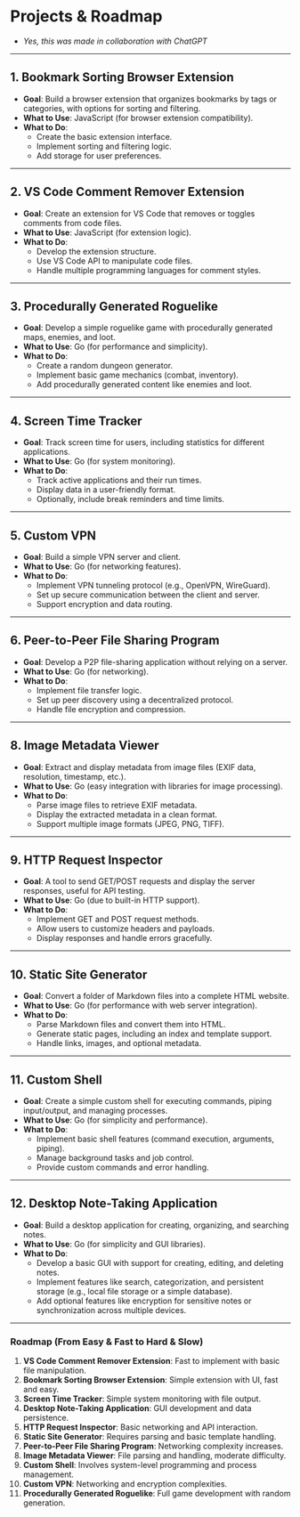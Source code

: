 # **Projects & Roadmap**

- *Yes, this was made in collaboration with ChatGPT*

---

## **1. Bookmark Sorting Browser Extension**  

- **Goal**: Build a browser extension that organizes bookmarks by tags or categories, with options for sorting and filtering.  
- **What to Use**: JavaScript (for browser extension compatibility).  
- **What to Do**:  
  - Create the basic extension interface.  
  - Implement sorting and filtering logic.  
  - Add storage for user preferences.

---

## **2. VS Code Comment Remover Extension**  

- **Goal**: Create an extension for VS Code that removes or toggles comments from code files.  
- **What to Use**: JavaScript (for extension logic).  
- **What to Do**:  
  - Develop the extension structure.  
  - Use VS Code API to manipulate code files.  
  - Handle multiple programming languages for comment styles.

---

## **3. Procedurally Generated Roguelike**  

- **Goal**: Develop a simple roguelike game with procedurally generated maps, enemies, and loot.  
- **What to Use**: Go (for performance and simplicity).  
- **What to Do**:  
  - Create a random dungeon generator.  
  - Implement basic game mechanics (combat, inventory).  
  - Add procedurally generated content like enemies and loot.

---

## **4. Screen Time Tracker**  

- **Goal**: Track screen time for users, including statistics for different applications.  
- **What to Use**: Go (for system monitoring).  
- **What to Do**:  
  - Track active applications and their run times.  
  - Display data in a user-friendly format.  
  - Optionally, include break reminders and time limits.

---

## **5. Custom VPN**  

- **Goal**: Build a simple VPN server and client.  
- **What to Use**: Go (for networking features).  
- **What to Do**:  
  - Implement VPN tunneling protocol (e.g., OpenVPN, WireGuard).  
  - Set up secure communication between the client and server.  
  - Support encryption and data routing.

---

## **6. Peer-to-Peer File Sharing Program**  

- **Goal**: Develop a P2P file-sharing application without relying on a server.  
- **What to Use**: Go (for networking).  
- **What to Do**:  
  - Implement file transfer logic.  
  - Set up peer discovery using a decentralized protocol.  
  - Handle file encryption and compression.

---

## **8. Image Metadata Viewer**  

- **Goal**: Extract and display metadata from image files (EXIF data, resolution, timestamp, etc.).  
- **What to Use**: Go (easy integration with libraries for image processing).  
- **What to Do**:  
  - Parse image files to retrieve EXIF metadata.  
  - Display the extracted metadata in a clean format.  
  - Support multiple image formats (JPEG, PNG, TIFF).

---

## **9. HTTP Request Inspector**  

- **Goal**: A tool to send GET/POST requests and display the server responses, useful for API testing.  
- **What to Use**: Go (due to built-in HTTP support).  
- **What to Do**:  
  - Implement GET and POST request methods.  
  - Allow users to customize headers and payloads.  
  - Display responses and handle errors gracefully.

---

## **10. Static Site Generator**  

- **Goal**: Convert a folder of Markdown files into a complete HTML website.  
- **What to Use**: Go (for performance with web server integration).  
- **What to Do**:  
  - Parse Markdown files and convert them into HTML.  
  - Generate static pages, including an index and template support.  
  - Handle links, images, and optional metadata.

---

## **11. Custom Shell**  

- **Goal**: Create a simple custom shell for executing commands, piping input/output, and managing processes.  
- **What to Use**: Go (for simplicity and performance).  
- **What to Do**:  
  - Implement basic shell features (command execution, arguments, piping).  
  - Manage background tasks and job control.  
  - Provide custom commands and error handling.

---

## **12. Desktop Note-Taking Application**  

- **Goal**: Build a desktop application for creating, organizing, and searching notes.  
- **What to Use**: Go (for simplicity and GUI libraries).  
- **What to Do**:  
  - Develop a basic GUI with support for creating, editing, and deleting notes.  
  - Implement features like search, categorization, and persistent storage (e.g., local file storage or a simple database).  
  - Add optional features like encryption for sensitive notes or synchronization across multiple devices.

---

### **Roadmap (From Easy & Fast to Hard & Slow)**

1. **VS Code Comment Remover Extension**: Fast to implement with basic file manipulation.
2. **Bookmark Sorting Browser Extension**: Simple extension with UI, fast and easy.
3. **Screen Time Tracker**: Simple system monitoring with file output.
4. **Desktop Note-Taking Application**: GUI development and data persistence.
5. **HTTP Request Inspector**: Basic networking and API interaction.
6. **Static Site Generator**: Requires parsing and basic template handling.
7. **Peer-to-Peer File Sharing Program**: Networking complexity increases.
8. **Image Metadata Viewer**: File parsing and handling, moderate difficulty.
9. **Custom Shell**: Involves system-level programming and process management.
10. **Custom VPN**: Networking and encryption complexities.
11. **Procedurally Generated Roguelike**: Full game development with random generation.
